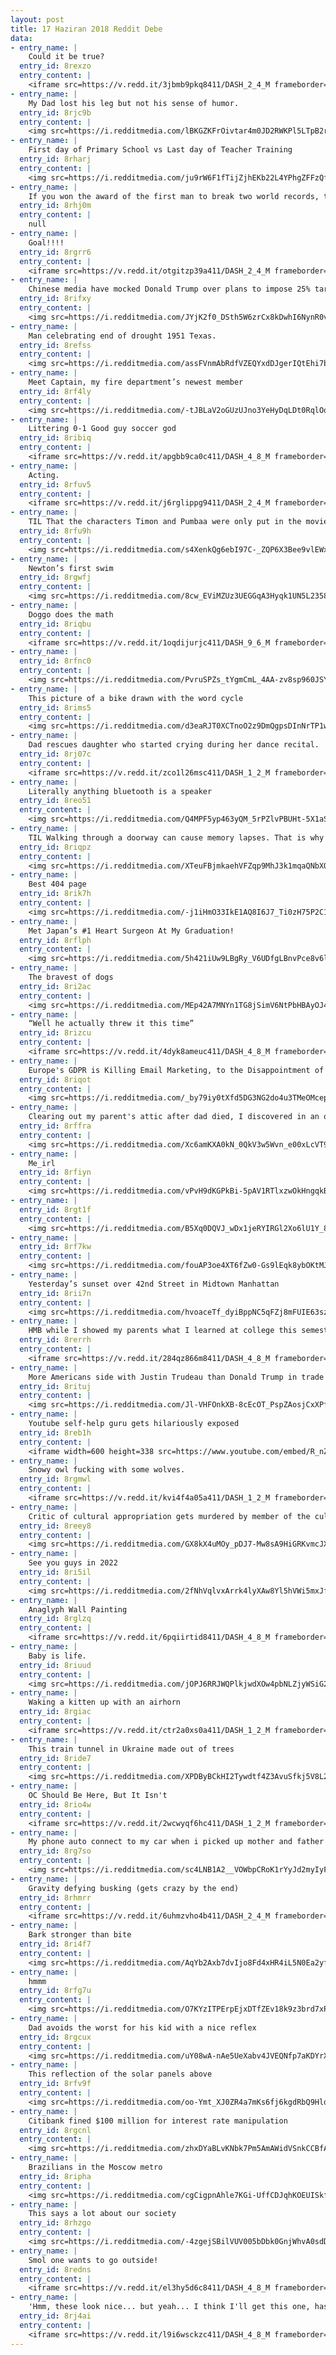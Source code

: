 ```yaml
---
layout: post
title: 17 Haziran 2018 Reddit Debe
data:
- entry_name: |
    Could it be true?
  entry_id: 8rexzo
  entry_content: |
    <iframe src=https://v.redd.it/3jbmb9pkq8411/DASH_2_4_M frameborder=0></iframe>
- entry_name: |
    My Dad lost his leg but not his sense of humor.
  entry_id: 8rjc9b
  entry_content: |
    <img src=https://i.redditmedia.com/lBKGZKFrOivtar4m0JD2RWKPl5LTpB2rInrC49fO2ss.jpg?s=7db94ab0e4c76599562de80592c14a3f frameborder=0>
- entry_name: |
    First day of Primary School vs Last day of Teacher Training
  entry_id: 8rharj
  entry_content: |
    <img src=https://i.redditmedia.com/ju9rW6F1fTijZjhEKb22L4YPhgZFFzQf42ONEzA2kis.jpg?s=9dab083513541e7ef853cdab26aa5d0c frameborder=0>
- entry_name: |
    If you won the award of the first man to break two world records, that would make it 3 awards, and you win the award of first man to break 3 records, now you have infinite awards
  entry_id: 8rhj0m
  entry_content: |
    null
- entry_name: |
    Goal!!!!
  entry_id: 8rgrr6
  entry_content: |
    <iframe src=https://v.redd.it/otgitzp39a411/DASH_2_4_M frameborder=0></iframe>
- entry_name: |
    Chinese media have mocked Donald Trump over plans to impose 25% tariffs on $50bn worth of Chinese goods, saying wise men build bridges but fools build walls
  entry_id: 8rifxy
  entry_content: |
    <img src=https://i.redditmedia.com/JYjK2f0_DSth5W6zrCx8kDwhI6NynR0v2tSmSb92PEc.jpg?s=3e9b6c6e0d9212b29504e0fed0bbce10 frameborder=0>
- entry_name: |
    Man celebrating end of drought 1951 Texas.
  entry_id: 8refss
  entry_content: |
    <img src=https://i.redditmedia.com/assFVnmAbRdfVZEQYxdDJgerIQtEhi7bpcmN-tYLCGM.jpg?s=bde12f7837f9eddaa6680a7f4ae3dc5c frameborder=0>
- entry_name: |
    Meet Captain, my fire department’s newest member
  entry_id: 8rf4ly
  entry_content: |
    <img src=https://i.redditmedia.com/-tJBLaV2oGUzUJno3YeHyDqLDt0RqlOqFyGbcKXThxo.jpg?s=d9c19e43a4862285fdff7f5c898b7c20 frameborder=0>
- entry_name: |
    Littering 0-1 Good guy soccer god
  entry_id: 8ribiq
  entry_content: |
    <iframe src=https://v.redd.it/apgbb9ca0c411/DASH_4_8_M frameborder=0></iframe>
- entry_name: |
    Acting.
  entry_id: 8rfuv5
  entry_content: |
    <iframe src=https://v.redd.it/j6rglippg9411/DASH_2_4_M frameborder=0></iframe>
- entry_name: |
    TIL That the characters Timon and Pumbaa were only put in the movie The Lion King because Nathan Lane and Ernie Sabella audition so well together. They had originally auditioned for the hyenas, but were so funny that Timon and Pumbaa were created for them.
  entry_id: 8rfu9h
  entry_content: |
    <img src=https://i.redditmedia.com/s4XenkQg6ebI97C-_ZQP6X3Bee9vlEWxjDTR4j5smD8.jpg?s=89efcf638c16d5a9009107eb2653d8f0 frameborder=0>
- entry_name: |
    Newton’s first swim
  entry_id: 8rgwfj
  entry_content: |
    <img src=https://i.redditmedia.com/8cw_EViMZUz3UEGGqA3Hyqk1UN5L2358tVT9Oij5HAE.jpg?s=48b6e9b2ed3ab43ee46b0526e4486860 frameborder=0>
- entry_name: |
    Doggo does the math
  entry_id: 8riqbu
  entry_content: |
    <iframe src=https://v.redd.it/1oqdijurjc411/DASH_9_6_M frameborder=0></iframe>
- entry_name: |
  entry_id: 8rfnc0
  entry_content: |
    <img src=https://i.redditmedia.com/PvruSPZs_tYgmCmL_4AA-zv8sp960JSYuaI4ve_02i4.png?s=75022b76c647b8991dcbf3bad9e9f421 frameborder=0>
- entry_name: |
    This picture of a bike drawn with the word cycle
  entry_id: 8rims5
  entry_content: |
    <img src=https://i.redditmedia.com/d3eaRJT0XCTnoO2z9DmQgpsDInNrTP1wDfiDvy9KN08.jpg?s=b88393383913419aff9fb04356cea075 frameborder=0>
- entry_name: |
    Dad rescues daughter who started crying during her dance recital.
  entry_id: 8rj07c
  entry_content: |
    <iframe src=https://v.redd.it/zco1l26msc411/DASH_1_2_M frameborder=0></iframe>
- entry_name: |
    Literally anything bluetooth is a speaker
  entry_id: 8reo51
  entry_content: |
    <img src=https://i.redditmedia.com/Q4MPF5yp463yQM_5rPZlvPBUHt-5X1aSnxMhcoFmk_4.jpg?s=b73bd44a70e020c4f2891732d10beaa0 frameborder=0>
- entry_name: |
    TIL Walking through a doorway can cause memory lapses. That is why sometimes when we walk into another room, we often forget why we even came there
  entry_id: 8riqpz
  entry_content: |
    <img src=https://i.redditmedia.com/XTeuFBjmkaehVFZqp9MhJ3k1mqaQNbXQVjB2ZmG_WvU.jpg?s=d76a3a1507a519e93038c4d17ce13654 frameborder=0>
- entry_name: |
    Best 404 page
  entry_id: 8rik7h
  entry_content: |
    <img src=https://i.redditmedia.com/-j1iHmO33IkE1AQ8I6J7_Ti0zH75P2C143TtqCowlpc.png?s=ec8e488f3820eac31f7ee8331c12565b frameborder=0>
- entry_name: |
    Met Japan’s #1 Heart Surgeon At My Graduation!
  entry_id: 8rflph
  entry_content: |
    <img src=https://i.redditmedia.com/5h421iUw9LBgRy_V6UDfgLBnvPce8v6lnQDUDfc0Dtc.jpg?s=d19935582d7dbe7de9a7da3bdfa7c9ab frameborder=0>
- entry_name: |
    The bravest of dogs
  entry_id: 8ri2ac
  entry_content: |
    <img src=https://i.redditmedia.com/MEp42A7MNYn1TG8jSimV6NtPbHBAyOJ4mNcqDELtJiM.jpg?s=b98233f2afba05464bb7d13475061e02 frameborder=0>
- entry_name: |
    “Well he actually threw it this time”
  entry_id: 8rizcu
  entry_content: |
    <iframe src=https://v.redd.it/4dyk8ameuc411/DASH_4_8_M frameborder=0></iframe>
- entry_name: |
    Europe's GDPR is Killing Email Marketing, to the Disappointment of No One
  entry_id: 8riqot
  entry_content: |
    <img src=https://i.redditmedia.com/_by79iy0tXfd5DG3NG2do4u3TMeOMcepUBNVfXwRSdQ.jpg?s=44885cda0df3f284ca51fef18e6c4dae frameborder=0>
- entry_name: |
    Clearing out my parent's attic after dad died, I discovered in an old battered briefcase that from 1954 to 1957, my mum was pen pals with Peter Cushing!
  entry_id: 8rffra
  entry_content: |
    <img src=https://i.redditmedia.com/Xc6amKXA0kN_0QkV3w5Wvn_e00xLcVT9dXSDhC5x9KE.jpg?s=e535c2a55082b496a73bcac04e9c85eb frameborder=0>
- entry_name: |
    Me_irl
  entry_id: 8rfiyn
  entry_content: |
    <img src=https://i.redditmedia.com/vPvH9dKGPkBi-5pAV1RTlxzwOkHngqkB_u-ikhhuceg.jpg?s=4c26d847c420a379e8452d59289d689f frameborder=0>
- entry_name: |
  entry_id: 8rgt1f
  entry_content: |
    <img src=https://i.redditmedia.com/B5Xq0DQVJ_wDx1jeRYIRGl2Xo6lU1Y_8Rhf7E_BQpZ4.jpg?s=8c3b3a5092f6bdb139d41d20fa572c9b frameborder=0>
- entry_name: |
  entry_id: 8rf7kw
  entry_content: |
    <img src=https://i.redditmedia.com/fouAP3oe4XT6fZw0-Gs9lEqk8ybOKtMJv924d1AXMTc.jpg?s=3c95f9e4eb05936cb120c75cf22fa9aa frameborder=0>
- entry_name: |
    Yesterday’s sunset over 42nd Street in Midtown Manhattan
  entry_id: 8rii7n
  entry_content: |
    <img src=https://i.redditmedia.com/hvoaceTf_dyiBppNC5qFZj8mFUIE63szARHATOEo_GE.jpg?s=e356a10745e152ad0fe4dc4324afb68a frameborder=0>
- entry_name: |
    HMB while I showed my parents what I learned at college this semester
  entry_id: 8rerrh
  entry_content: |
    <iframe src=https://v.redd.it/284qz866m8411/DASH_4_8_M frameborder=0></iframe>
- entry_name: |
    More Americans side with Justin Trudeau than Donald Trump in trade spat: Ipsos poll
  entry_id: 8rituj
  entry_content: |
    <img src=https://i.redditmedia.com/Jl-VHFOnkXB-8cEcOT_PspZAosjCxXPfswdep4tNH2Y.jpg?s=ab0d5515eeaa44f77cd617be65831470 frameborder=0>
- entry_name: |
    Youtube self-help guru gets hilariously exposed
  entry_id: 8reb1h
  entry_content: |
    <iframe width=600 height=338 src=https://www.youtube.com/embed/R_nZN_15jBo?feature=oembed&enablejsapi=1 frameborder=0 allow=autoplay; encrypted-media allowfullscreen></iframe>
- entry_name: |
    Snowy owl fucking with some wolves.
  entry_id: 8rgmwl
  entry_content: |
    <iframe src=https://v.redd.it/kvi4f4a05a411/DASH_1_2_M frameborder=0></iframe>
- entry_name: |
    Critic of cultural appropriation gets murdered by member of the culture in question
  entry_id: 8reey8
  entry_content: |
    <img src=https://i.redditmedia.com/GX8kX4uMOy_pDJ7-Mw8sA9HiGRKvmcJXasT5SftwjTE.png?s=84cbbe5a69e4df85db4597d274cf85b9 frameborder=0>
- entry_name: |
    See you guys in 2022
  entry_id: 8ri5il
  entry_content: |
    <img src=https://i.redditmedia.com/2fNhVqlvxArrk4lyXAw8Yl5hVWi5mxJf8IhiR4qnzu8.jpg?s=69a13207aa2a5a021f913d693e5fa9af frameborder=0>
- entry_name: |
    Anaglyph Wall Painting
  entry_id: 8rglzq
  entry_content: |
    <iframe src=https://v.redd.it/6pqiirtid8411/DASH_4_8_M frameborder=0></iframe>
- entry_name: |
    Baby is life.
  entry_id: 8riuud
  entry_content: |
    <img src=https://i.redditmedia.com/jOPJ6RRJWQPlkjwdXOw4pbNLZjyWSiG2gzNOIkTzytM.jpg?s=02611d4c0a04ea73f73e63eaabdca464 frameborder=0>
- entry_name: |
    Waking a kitten up with an airhorn
  entry_id: 8rgiac
  entry_content: |
    <iframe src=https://v.redd.it/ctr2a0xs0a411/DASH_1_2_M frameborder=0></iframe>
- entry_name: |
    This train tunnel in Ukraine made out of trees
  entry_id: 8ride7
  entry_content: |
    <img src=https://i.redditmedia.com/XPDByBCkHI2Tywdtf4Z3AvuSfkj5V8L2LEkIq56j-Pw.jpg?s=dfd739bcfbac55d9997760e75a464059 frameborder=0>
- entry_name: |
    OC Should Be Here, But It Isn't
  entry_id: 8rio4w
  entry_content: |
    <iframe src=https://v.redd.it/2wcwyqf6hc411/DASH_1_2_M frameborder=0></iframe>
- entry_name: |
    My phone auto connect to my car when i picked up mother and father in law...didn't notice till they pointed it out...
  entry_id: 8rg7so
  entry_content: |
    <img src=https://i.redditmedia.com/sc4LNB1A2__VOWbpCRoK1rYyJd2myIyFj1LIL5ePoRc.jpg?s=9885d8009615d4a5df504c988f784f82 frameborder=0>
- entry_name: |
    Gravity defying busking (gets crazy by the end)
  entry_id: 8rhmrr
  entry_content: |
    <iframe src=https://v.redd.it/6uhmzvho4b411/DASH_2_4_M frameborder=0></iframe>
- entry_name: |
    Bark stronger than bite
  entry_id: 8ri4f7
  entry_content: |
    <img src=https://i.redditmedia.com/AqYb2Axb7dvIjo8Fd4xHR4iL5N0Ea2yfARn74OUftOs.jpg?s=2e77baec1b121b24b3940e5b98d5e37a frameborder=0>
- entry_name: |
    hmmm
  entry_id: 8rfg7u
  entry_content: |
    <img src=https://i.redditmedia.com/O7KYzITPErpEjxDTfZEv18k9z3brd7xPjb1bLbRwAQM.jpg?s=a9fb09a96e3dc954ef986c4db541030b frameborder=0>
- entry_name: |
    Dad avoids the worst for his kid with a nice reflex
  entry_id: 8rgcux
  entry_content: |
    <img src=https://i.redditmedia.com/uY08wA-nAe5UeXabv4JVEQNfp7aKDYrX0e7UcY9WI08.gif?fm=jpg&s=b1e07b5fce2819844fe607c5b372fddd frameborder=0>
- entry_name: |
    This reflection of the solar panels above
  entry_id: 8rfv9f
  entry_content: |
    <img src=https://i.redditmedia.com/oo-Ymt_XJ0ZR4a7mKs6fj6kgdRbQ9HldUSM2oQAr1l0.jpg?s=467b6aba0193a6fa5fe769d14df713b7 frameborder=0>
- entry_name: |
    Citibank fined $100 million for interest rate manipulation
  entry_id: 8rgcnl
  entry_content: |
    <img src=https://i.redditmedia.com/zhxDYaBLvKNbk7Pm5AmAWidVSnkCCBfAan0f0xiO6N8.jpg?s=85379f668fa1f4958ec199621aa661dd frameborder=0>
- entry_name: |
    Brazilians in the Moscow metro
  entry_id: 8ripha
  entry_content: |
    <img src=https://i.redditmedia.com/cgCigpnAhle7KGi-UffCDJqhKOEUISkf8CaplJJRsoQ.jpg?s=9b31c266cd174aaccb63d1ddf46ed36b frameborder=0>
- entry_name: |
    This says a lot about our society
  entry_id: 8rhzgo
  entry_content: |
    <img src=https://i.redditmedia.com/-4zgejSBilVUV005bDbk0GnjWhvA0sdD-vNV64ti6Us.jpg?s=fc04754e7766f61f29f606392014b61e frameborder=0>
- entry_name: |
    Smol one wants to go outside!
  entry_id: 8redns
  entry_content: |
    <iframe src=https://v.redd.it/el3hy5d6c8411/DASH_4_8_M frameborder=0></iframe>
- entry_name: |
    'Hmm, these look nice... but yeah... I think I'll get this one, has a nice smell' - puppy
  entry_id: 8rj4ai
  entry_content: |
    <iframe src=https://v.redd.it/l9i6wsckzc411/DASH_4_8_M frameborder=0></iframe>
---
```

